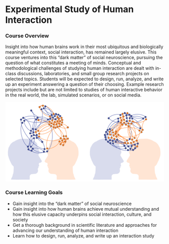 # Experimental Study of Human Interaction

### Course Overview
Insight into how human brains work in their most ubiquitous and biologically meaningful context, social interaction, has remained largely elusive. This course ventures into this “dark matter” of social neuroscience, pursuing the question of what constitutes a meeting of minds. Conceptual and methodological challenges of studying human interaction are dealt with in-class discussions, laboratories, and small group research projects on selected topics. Students will be expected to design, run, analyze, and write up an experiment answering a question of their choosing. Example research projects include but are not limited to studies of human interactive behavior in the real world, the lab, simulated scenarios, or on social media.

![alt text](./images/meetingsofminds.png?raw=true)

### Course Learning Goals
-	Gain insight into the “dark matter” of social neuroscience
-	Gain insight into how human brains achieve mutual understanding and how this elusive capacity underpins social interaction, culture, and society
-	Get a thorough background in scientific literature and approaches for advancing our understanding of human interaction
-	Learn how to design, run, analyze, and write up an interaction study

